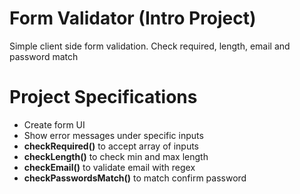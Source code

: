 # Form Validator (Intro Project)
Simple client side form validation. Check required, length, email and password match

# Project Specifications
- Create form UI
- Show error messages under specific inputs
- **checkRequired()** to accept array of inputs
- **checkLength()** to check min and max length
- **checkEmail()** to validate email with regex
- **checkPasswordsMatch()** to match confirm password
